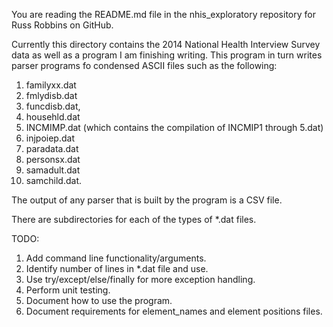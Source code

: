 You are reading the README.md file in the nhis_exploratory repository 
for Russ Robbins on GitHub.

Currently this directory contains the 2014 National Health Interview Survey
data as well as a program I am finishing writing. This program in turn
writes parser programs fo condensed ASCII files such as the following:

1. familyxx.dat
2. fmlydisb.dat
3. funcdisb.dat, 
4. househld.dat
5. INCMIMP.dat (which contains the compilation of INCMIP1 through 5.dat)
6. injpoiep.dat
7. paradata.dat
8. personsx.dat
9. samadult.dat
10. samchild.dat. 
 
The output of any parser that is built by the program is a CSV file.

There are subdirectories for each of the types of *.dat files.

TODO:

1. Add command line functionality/arguments.
2. Identify number of lines in *.dat file and use.
3. Use try/except/else/finally for more exception handling.
4. Perform unit testing.
5. Document how to use the program.
6. Document requirements for element_names and element positions files.


